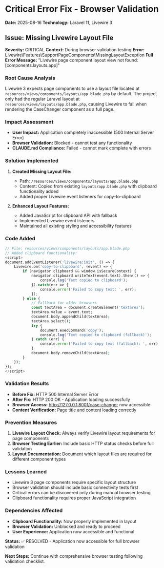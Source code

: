 # Critical Error Fix - Browser Validation
**Date:** 2025-08-16
**Technology:** Laravel 11, Livewire 3

## Issue: Missing Livewire Layout File
**Severity:** CRITICAL
**Context:** During browser validation testing
**Error:** Livewire\Features\SupportPageComponents\MissingLayoutException
**Full Error Message:** "Livewire page component layout view not found: [components.layouts.app]"

### Root Cause Analysis
Livewire 3 expects page components to use a layout file located at `resources/views/components/layouts/app.blade.php` by default. The project only had the regular Laravel layout at `resources/views/layouts/app.blade.php`, causing Livewire to fail when rendering the CaseChanger component as a full page.

### Impact Assessment
- **User Impact:** Application completely inaccessible (500 Internal Server Error)
- **Browser Validation:** Blocked - cannot test any functionality
- **CLAUDE.md Compliance:** Failed - cannot mark complete with errors

### Solution Implemented
1. **Created Missing Layout File:** 
   - Path: `/resources/views/components/layouts/app.blade.php`
   - Content: Copied from existing `layouts/app.blade.php` with clipboard functionality added
   - Added proper Livewire event listeners for copy-to-clipboard

2. **Enhanced Layout Features:**
   - Added JavaScript for clipboard API with fallback
   - Implemented Livewire event listeners
   - Maintained all existing styling and accessibility features

### Code Added
```php
// File: resources/views/components/layouts/app.blade.php
// Added clipboard functionality:
<script>
document.addEventListener('livewire:init', () => {
    Livewire.on('copy-to-clipboard', (event) => {
        if (navigator.clipboard && window.isSecureContext) {
            navigator.clipboard.writeText(event.text).then(() => {
                console.log('Text copied to clipboard');
            }).catch(err => {
                console.error('Failed to copy text: ', err);
            });
        } else {
            // Fallback for older browsers
            const textArea = document.createElement('textarea');
            textArea.value = event.text;
            document.body.appendChild(textArea);
            textArea.select();
            try {
                document.execCommand('copy');
                console.log('Text copied to clipboard (fallback)');
            } catch (err) {
                console.error('Failed to copy text (fallback): ', err);
            }
            document.body.removeChild(textArea);
        }
    });
});
</script>
```

### Validation Results
- **Before Fix:** HTTP 500 Internal Server Error
- **After Fix:** HTTP 200 OK - Application loading successfully
- **Browser Access:** http://127.0.0.1:8001/case-changer now accessible
- **Content Verification:** Page title and content loading correctly

### Prevention Measures
1. **Livewire Layout Check:** Always verify Livewire layout requirements for page components
2. **Browser Testing Earlier:** Include basic HTTP status checks before full validation
3. **Layout Documentation:** Document which layout files are required for different component types

### Lessons Learned
- Livewire 3 page components require specific layout structure
- Browser validation should include basic connectivity tests first
- Critical errors can be discovered only during manual browser testing
- Clipboard functionality requires proper JavaScript integration

### Dependencies Affected
- **Clipboard Functionality:** Now properly implemented in layout
- **Browser Validation:** Unblocked and ready to proceed
- **User Experience:** Application now accessible and functional

**Status:** ✅ RESOLVED - Application now accessible for full browser validation

**Next Steps:** Continue with comprehensive browser testing following validation checklist.
